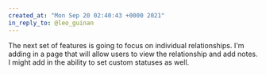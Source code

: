```yaml
---
created_at: "Mon Sep 20 02:40:43 +0000 2021"
in_reply_to: @leo_guinan
---
```


The next set of features is going to focus on individual relationships. I'm adding in a page that will allow users to view the relationship and add notes. I might add in the ability to set custom statuses as well.